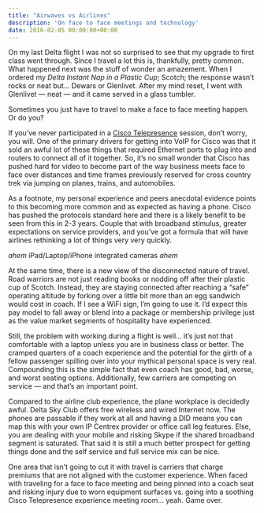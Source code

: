 ```yaml
---
title: "Airwaves vs Airlines"
description: 'On face to face meetings and technology'
date: 2010-02-05 00:00:00+00:00
---
```


On my last Delta flight I was not so surprised to see that my upgrade to first class went through. Since I travel a lot this is, thankfully, pretty common. What happened next was the stuff of wonder an amazement. When I ordered my *Delta Instant Nap in a Plastic Cup*; Scotch; the response wasn’t rocks or neat but… Dewars or Glenlivet. After my mind reset, I went with Glenlivet — neat — and it came served in a glass tumbler.

Sometimes you just have to travel to make a face to face meeting happen. Or do you?

If you’ve never participated in a [Cisco Telepresence](https://web.archive.org/web/20100306142115/http://blogs.cisco.com/virtualworlds/comments/telepresence_comes_knocking/) session, don’t worry, you will. One of the primary drivers for getting into VoIP for Cisco was that it sold an awful lot of these things that required Ethernet ports to plug into and routers to connect all of it together. So, it’s no small wonder that Cisco has pushed hard for video to become part of the way business meets face to face over distances and time frames previously reserved for cross country trek via jumping on planes, trains, and automobiles.

As a footnote, my personal experience and peers anecdotal evidence points to this becoming more common and as expected as having a phone. Cisco has pushed the protocols standard here and there is a likely benefit to be seen from this in 2-3 years. Couple that with broadband stimulus, greater expectations on service providers, and you’ve got a formula that will have airlines rethinking a lot of things very very quickly.

*ahem* iPad/Laptop/iPhone integrated cameras *ahem*

At the same time, there is a new view of the disconnected nature of travel. Road warriors are not just reading books or nodding off after their plastic cup of Scotch. Instead, they are staying connected after reaching a “safe” operating altitude by forking over a little bit more than an egg sandwich would cost in coach. If I see a WiFi sign, I’m going to use it. I’d expect this pay model to fall away or blend into a package or membership privilege just as the value market segments of hospitality have experienced.

Still, the problem with working during a flight is well… it’s just not that comfortable with a laptop unless you are in business class or better. The cramped quarters of a coach experience and the potential for the girth of a fellow passenger spilling over into your mythical personal space is very real. Compounding this is the simple fact that even coach has good, bad, worse, and worst seating options. Additionally, few carriers are competing on service — and that’s an important point.

Compared to the airline club experience, the plane workplace is decidedly awful. Delta Sky Club offers free wireless and wired Internet now. The phones are passable if they work at all and having a DID means you can map this with your own IP Centrex provider or office call leg features. Else, you are dealing with your mobile and risking Skype if the shared broadband segment is saturated. That said it is still a much better prospect for getting things done and the self service and full service mix can be nice.

One area that isn’t going to cut it with travel is carriers that charge premiums that are not aligned with the customer experience. When faced with traveling for a face to face meeting and being pinned into a coach seat and risking injury due to worn equipment surfaces vs. going into a soothing Cisco Telepresence experience meeting room… yeah. Game over.
